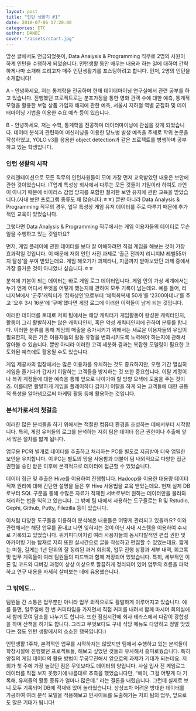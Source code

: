 ```yaml
---
layout: post
title: "인턴 생활기 #1"
date: 2018-07-06 17:20:00
categories: ETC
author: DANBI
cover: "/assets/start.jpg"
---
```


앞선 글에서도 언급되었듯이, Data Analysis & Programming 직무로 2명의 사원이 하계 인턴을 수행하게 되었습니다. 인턴생활 동안 배우는 내용과 하는 일에 대하여 간략하게나마 소개해 드리고자 매주 인턴생활기를 포스팅하려고 합니다. 먼저, 2명의 인턴을 소개합니다!

A - 안녕하세요, 저는 통계학을 전공하며 현재 데이터마이닝 연구실에서 관련 공부를 하고 있습니다. 진행했던 프로젝트로는 분포가정을 통한 영화 관객 수에 대한 예측, 통계적 모형을 활용한 보험 상품 가입자 해지에 관한 예측, 서울시 지하철 역별 군집화 및 데이터마이닝 기법을 이용한 수요 예측 등이 있습니다.

B - 안녕하세요, 저는 수학, 통계학을 전공하며 데이터마이닝에 관심을 갖게 되었습니다. 데이터 분석과 관련하여 머신러닝을 이용한 당뇨병 발생 예측을 주제로 학위 논문을 작성하였고, YOLO v3를 응용한 object detection과 같은 프로젝트를 병행하며 공부하고 있는 학생입니다. 

### 인턴 생활의 시작

오리엔테이션으로 모든 직무의 인턴사원들이 모여 가장 먼저 교육받았던 내용은 보안에 관한 것이었습니다. IT업계 특성상 회사에서 다루는 모든 것들이 기밀이라 하여도 과언이 아니기 때문에 바이러스 감염 방지를 포함한 철저한 보안 유지에 관한 교육을 받았습니다.(사내 보안 프로그램 종류도 꽤 많습니다.ㅎㅎ) 뿐만 아니라 Data Analysis & Programming 직무의 경우, 업무 특성상 게임 유저 데이터를 주로 다루기 때문에 추가적인 교육이 있었습니다.

그렇다면 Data Analysis & Programming 직무에서는 게임 이용자들의 데이터로 무슨 일을 수행하고 있는 것일까요?

먼저, 게임 플레이에 관한 데이터를 보다 잘 이해하려면 직접 게임을 해보는 것이 가장 효과적일 것입니다. 이 때문에 저희 인턴 사전 과제로 ‘출근 전까지 리니지M 레벨55까지 달성’을 부여 받았는데요. 게임 해오기가 과제라니, 지금까지 받아보았던 과제 중에서 가장 즐거운 것이 아니었나 싶습니다.ㅎㅎ

분석에 기본이 되는 데이터는 바로 게임 로그 데이터입니다. 게임 안의 가상 세계에서는 누가 언제 어디서 무엇을 어떻게 했는지에 관하여 모두 기록이 남는데요. 예를 들어, 리니지M에서 ‘군주’캐릭터가 ‘잡화상인’으로부터 ‘체력회복제 50개’를 ‘2300아데나’를 주고 ‘오후 3시 16분’에 ‘구매’했다면 게임 로그에 이러한 이력들이 남게 되는 것입니다. 

이러한 데이터를 토대로 저희 팀에서는 해당 캐릭터가 게임활동이 왕성한 캐릭터인지, 활동이 그리 활발하지는 않은 캐릭터인지, 혹은 악성 캐릭터인지에 관하여 분류를 합니다. 이러한 분류를 통해 게임의 매출을 증가시키기 위해서는 새로운 이용자들의 유입이 필요한지, 혹은 기존 이용자들의 활동 유형을 변화시키도록 노력해야 하는지에 관해서 알아볼 수 있습니다. 뿐만 아니라 이러한 고객 세분화 결과는 복잡한 모델링이 필요한 고도화된 예측에도 활용될 수도 있습니다.

게임 제공사의 입장에서는 많은 이용자를 유치하는 것도 중요하지만, 오랜 기간 열심히 게임을 즐기다가 갑자기 이탈하는 고객들을 방지하는 것 또한 중요합니다. 이탈 계정이나 복귀 계정들에 대한 예측을 통해 앞으로 나아가야 할 방향 모색에 도움을 주는 것이죠. 이를테면 활발하게 게임을 플레이하다 갑자기 이탈을 하게 되는 고객들에 대한 공통적 특성을 알아냄으로써 마케팅 활동 등에 활용하는 것입니다.

### 분석가로서의 첫걸음

이러한 많은 분석들을 하기 위해서는 적절한 컴퓨터 환경을 조성하는 데에서부터 시작합니다. 특히, 게임 유저들의 로그를 분석하는 저희 팀은 데이터 접근 권한이나 추출에 앞서 많은 절차를 밟게 됩니다. 

업무용 PC와 별개로 데이터를 추출하고 처리하는 PC를 별도로 지급받아 더욱 엄밀한 보안을 유지합니다. 이 PC는 별도의 망을 사용함과 더불어 팀 내외적으로 다양한 접근 권한을 승인 받은 이후에 본격적으로 데이터에 접근할 수 있었습니다.

데이터 접근 및 추출은 Hive를 이용하여 진행합니다. Hadoop을 이용한 대용량 데이터 적재 원리에 대해 간단한 설명을 들은 후 Hive 사용법을 교육 받았는데요. 현재 실제 DB로부터 SQL 구문을 통해 수많은 자료가 적재된 서버로부터 원하는 데이터만을 불러와 처리하는 법을 익히고 있습니다. 그 밖에 팀 내에서 사용하는 도구들로는 R 및 Rstudio, Gephi, Github, Putty, Filezilla 등이 있습니다.

이처럼 다양한 도구들을 이용하여 분석해온 내용들은 어떻게 관리되고 있을까요? 이와 관련해서는 해당 업무를 끝내고 나면 잊혀지는 것이 아닌 사내 시스템을 이용하여 수시로 기록되고 있었습니다. 위키피디아처럼 여러 사용자들의 동시다발적인 편집 권한 및 아카이빙 기능 탑재로 저희 또한 실시간으로 글을 작성하고 편집할 수 있었는데요. 짧게는 며칠, 길게는 1년 단위의 잘 정리된 과거 회의록, 업무 진행 상황과 세부 내역, 회고록 및 업무 계획들이 여러 팀원들의 피드백과 함께 저장되어 있었습니다. 특히, 세부적인 이론 및 코드와 디버깅 과정이 상상 이상으로 깔끔하게 정리되어 있어 업무의 흐름을 파악하고 연구 내용을 자세히 살펴보는 데에 유용했습니다.

### 그 밖에도…

팀원들 간 소통은 업무뿐만 아니라 업무 외적으로도 활발하게 이루어지고 있습니다. 예를 들면, 일주일에 한 번 커피타임을 가지면서 직접 커피를 내려서 함께 마시며 회의실에서 함께 모여 담소를 나누기도 합니다. 또한 점심시간에 회사 테라스에서 다같이 광합성을 하며 산책을 하기도 합니다. 그리고 무엇보다도 구내 식당 메뉴도 다양하고 정말 맛있다는 점도 인턴 생활에서의 소소한 행복입니다:)

인턴생활 1주차, 본격적인 업무를 시작하지는 않았지만 팀에서 수행하고 있는 분석들이 학창시절에 진행했던 프로젝트들, 해보고 싶었던 것들과 유사해서 흥미로웠습니다. 특히 양질의 게임 데이터의 활용 방법이 무궁무진해서 앞으로의 과제가 기대가 되는데요. 저희가 첫 주에 가장 놀랐던 점은 무엇보다도 데이터의 양입니다. 사실 입사 전 게임로그 데이터를 직접 보지 못했기에 나름대로 추측을 했었습니다만, “에이, 그걸 어떻게 다 기록해, 유저들의 활동 종류가 얼마나 많은데.” 라는 결론을 내렸습니다. 그런데 실제로 보니 모두 기록되어 DB에 적재돼 있어 놀라웠습니다. 상상조차 어려운 방대한 데이터를 가공하여 여러 분석 모델을 적용해보고 인사이트를 도출해가는 저희 팀의 업무, 앞으로도 많은 기대가 됩니다!
